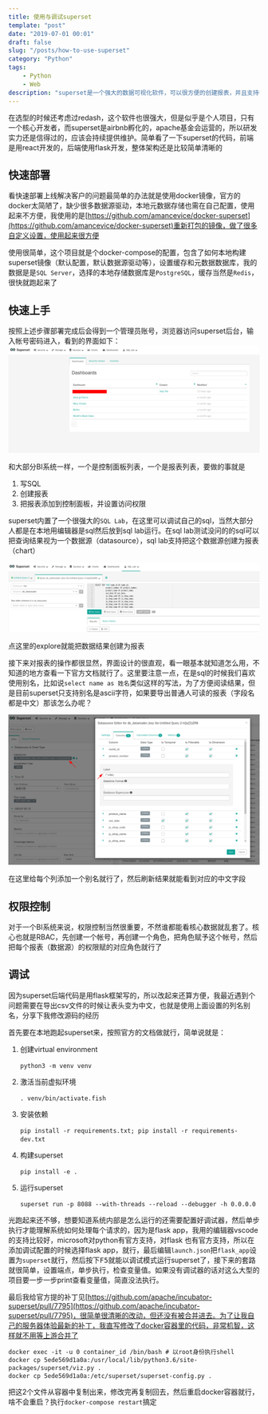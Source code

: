 ```yaml
---
title: 使用与调试superset
template: "post"
date: "2019-07-01 00:01"
draft: false
slug: "/posts/how-to-use-superset"
category: "Python"
tags:
    - Python
    - Web
description: "superset是一个强大的数据可视化软件，可以很方便的创建报表，并且支持多维度查询，最近在项目中直接使用到了superset，并且还对它进行了二次开发，以下将总结下使用心得"
---
```


在选型的时候还考虑过redash，这个软件也很强大，但是似乎是个人项目，只有一个核心开发者，而superset是airbnb孵化的，apache基金会运营的，所以研发实力还是信得过的，应该会持续提供维护。简单看了一下superset的代码，前端是用react开发的，后端使用flask开发，整体架构还是比较简单清晰的

## 快速部署

看快速部署上线解决客户的问题最简单的办法就是使用docker镜像，官方的docker太简陋了，缺少很多数据源驱动，本地元数据存储也需在自己配置，使用起来不方便，我使用的是[https://github.com/amancevice/docker-superset](https://github.com/amancevice/docker-superset)重新打包的镜像，做了很多自定义设置，使用起来很方便

使用很简单，这个项目就是个docker-compose的配置，包含了如何本地构建superset镜像（默认配置，默认数据源驱动等），设置缓存和元数据数据库，我的数据是是`SQL Server`，选择的本地存储数据库是`PostgreSQL`，缓存当然是`Redis`，很快就跑起来了

## 快速上手

按照上述步骤部署完成后会得到一个管理员账号，浏览器访问superset后台，输入帐号密码进入，看到的界面如下：
![superset-overview](./superset-overview.png)

和大部分BI系统一样，一个是控制面板列表，一个是报表列表，要做的事就是

1. 写SQL
2. 创建报表
3. 把报表添加到控制面板，并设置访问权限

superset内置了一个很强大的`SQL Lab`，在这里可以调试自己的sql，当然大部分人都是在本地用编辑器是sql然后放到sql lab运行。在sql lab测试没问的的sql可以把查询结果视为一个数据源（datasource），sql lab支持把这个数据源创建为报表（chart）

![sqllab-result](./sqllab-result.png)

点这里的explore就能把数据结果创建为报表

接下来对报表的操作都很显然，界面设计的很直观，看一眼基本就知道怎么用，不知道的地方查看一下官方文档就行了。这里要注意一点，在是sql的时候我们喜欢使用别名，比如说`select name as 姓名`类似这样的写法，为了方便阅读结果，但是目前superset只支持别名是ascii字符，如果要导出普通人可读的报表（字段名都是中文）那该怎么办呢？

![edit-datasource](./edit-datasource.png)

在这里给每个列添加一个别名就行了，然后刷新结果就能看到对应的中文字段

## 权限控制

对于一个BI系统来说，权限控制当然很重要，不然谁都能看核心数据就乱套了。核心也就是RBAC，先创建一个帐号，再创建一个角色，把角色赋予这个帐号，然后把每个报表（数据源）的权限赋的对应角色就行了

## 调试

因为superset后端代码是用flask框架写的，所以改起来还算方便，我最近遇到个问题需要在导出csv文件的时候让表头变为中文，也就是使用上面设置的列名别名，分享下我修改源码的经历

首先要在本地跑起superset来，按照官方的文档做就行，简单说就是：

1. 创建virtual environment

   `python3 -m venv venv`

2. 激活当前虚拟环境

   `. venv/bin/activate.fish`

3. 安装依赖

    `pip install -r requirements.txt; pip install -r requirements-dev.txt`

4. 构建superset

   `pip install -e .`

5. 运行superset

    `superset run -p 8088 --with-threads --reload --debugger -h 0.0.0.0`

光跑起来还不够，想要知道系统内部是怎么运行的还需要配置好调试器，然后单步执行才能理解系统如何处理每个请求的，因为是flask app，我用的编辑器vscode的支持比较好，microsoft对python有官方支持，对flask 也有官方支持，所以在添加调试配置的时候选择flask app，就行，最后编辑`launch.json`把`flask_app`设置为`superset`就行，然后按下<kbd>F5</kbd>就能以调试模式运行superset了，接下来的套路就很简单，设置端点，单步执行，检查变量值。如果没有调试器的话对这么大型的项目要一步一步print查看变量值，简直没法执行。

最后我给官方提的补丁见[https://github.com/apache/incubator-superset/pull/7795](https://github.com/apache/incubator-superset/pull/7795)，很简单很清晰的改动，但还没有被合并进去。为了让我自己的服务器体验最新的补丁，我直写修改了docker容器里的代码，非常机智，这样就不用等上游合并了

```shell
docker exec -it -u 0 container_id /bin/bash # 以root身份执行shell
docker cp 5ede569d1a0a:/usr/local/lib/python3.6/site-packages/superset/viz.py .
docker cp 5ede569d1a0a:/etc/superset/superset-config.py .
```

把这2个文件从容器中复制出来，修改完再复制回去，然后重启docker容器就行，啥不会重启？执行`docker-compose restart`搞定
